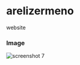 # arelizermeno
website

### Image

![screenshot 7](https://user-images.githubusercontent.com/30255912/44188819-9948dc00-a0d4-11e8-920c-3d6938cdd888.png)
